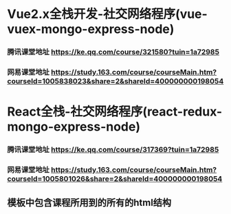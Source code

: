 # Vue2.x全栈开发-社交网络程序(vue-vuex-mongo-express-node) 
### 腾讯课堂地址 https://ke.qq.com/course/321580?tuin=1a72985
### 网易课堂地址 https://study.163.com/course/courseMain.htm?courseId=1005838023&share=2&shareId=400000000198054

# React全栈-社交网络程序(react-redux-mongo-express-node)
### 腾讯课堂地址 https://ke.qq.com/course/317369?tuin=1a72985
### 网易课堂地址 https://study.163.com/course/courseMain.htm?courseId=1005801026&share=2&shareId=400000000198054

## 模板中包含课程所用到的所有的html结构
